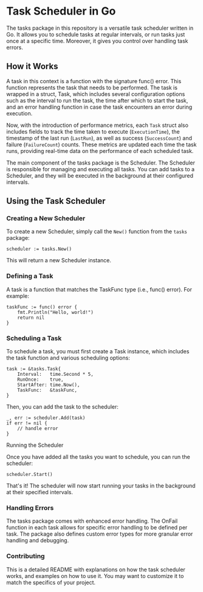 # Task Scheduler in Go

The tasks package in this repository is a versatile task scheduler written in Go. It allows you to schedule tasks at regular intervals, or run tasks just once at a specific time. Moreover, it gives you control over handling task errors.

## How it Works

A task in this context is a function with the signature func() error. This function represents the task that needs to be performed. The task is wrapped in a struct, Task, which includes several configuration options such as the interval to run the task, the time after which to start the task, and an error handling function in case the task encounters an error during execution.

Now, with the introduction of performance metrics, each `Task` struct also includes fields to track the time taken to execute (`ExecutionTime`), the timestamp of the last run (`LastRun`), as well as success (`SuccessCount`) and failure (`FailureCount`) counts. These metrics are updated each time the task runs, providing real-time data on the performance of each scheduled task.

The main component of the tasks package is the Scheduler. The Scheduler is responsible for managing and executing all tasks. You can add tasks to a Scheduler, and they will be executed in the background at their configured intervals.
## Using the Task Scheduler

### Creating a New Scheduler

To create a new Scheduler, simply call the `New()` function from the `tasks` package:

```
scheduler := tasks.New()
```

This will return a new Scheduler instance.

### Defining a Task

A task is a function that matches the TaskFunc type (i.e., func() error). For example:

```
taskFunc := func() error {
	fmt.Println("Hello, world!")
	return nil
}
```

### Scheduling a Task

To schedule a task, you must first create a Task instance, which includes the task function and various 
scheduling options:

```
task := &tasks.Task{
    Interval:   time.Second * 5,
    RunOnce:    true,
    StartAfter: time.Now(),
    TaskFunc:   &taskFunc,
}
```

Then, you can add the task to the scheduler:

```
_, err := scheduler.Add(task)
if err != nil {
	// handle error
}
```

Running the Scheduler

Once you have added all the tasks you want to schedule, you can run the scheduler:

```
scheduler.Start()
```

That's it! The scheduler will now start running your tasks in the background at their specified intervals.

### Handling Errors

The tasks package comes with enhanced error handling. The OnFail function in each task allows for specific error handling to be defined per task. The package also defines custom error types for more granular error handling and debugging.

### Contributing

This is a detailed README with explanations on how the task scheduler works, and examples on how to use it. You may want to customize it to match the specifics of your project.
